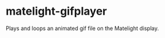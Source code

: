 matelight-gifplayer
===================

Plays and loops an animated gif file on the Matelight display.
